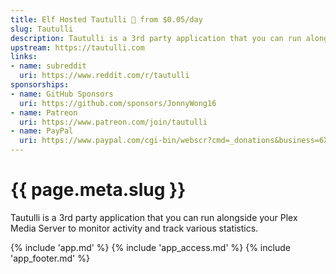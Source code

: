 ```yaml
---
title: Elf Hosted Tautulli 🧝 from $0.05/day
slug: Tautulli
description: Tautulli is a 3rd party application that you can run alongside your Plex Media Server to monitor activity and track various statistics
upstream: https://tautulli.com
links:
- name: subreddit
  uri: https://www.reddit.com/r/tautulli
sponsorships:
- name: GitHub Sponsors
  uri: https://github.com/sponsors/JonnyWong16
- name: Patreon
  uri: https://www.patreon.com/join/tautulli
- name: PayPal
  uri: https://www.paypal.com/cgi-bin/webscr?cmd=_donations&business=6XPPKTDSX9QFL&lc=US&item_name=Tautulli&currency_code=USD&bn=PP%2dDonationsBF%3abtn_donate_LG%2egif%3aNonHosted
---
```


# {{ page.meta.slug }}

Tautulli is a 3rd party application that you can run alongside your Plex Media Server to monitor activity and track various statistics.

{% include 'app.md' %}
{% include 'app_access.md' %}
{% include 'app_footer.md' %}